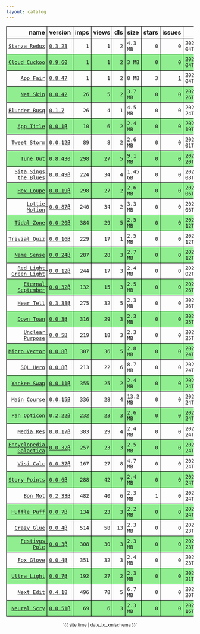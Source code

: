 ```yaml
---
layout: catalog
---
```


<style>
table {
    border-collapse: collapse;
}

td, th {
    border: 1px solid black;
    white-space: nowrap;
}

th, td {
    padding: 5px;
}

tr:nth-child(even) {
    background-color: Lightgreen;
}
</style>

| name | version | imps | views | dls | size | stars | issues | date | category |
| ---: | :------ | ---: | ----: | --: | :--- | -----:| -----: | ---- | :------- |
| [`Stanza Redux`](https://Stanza-Redux.github.io/App/) | [``0.3.23``](https://github.com/Stanza-Redux/App/releases/0.3.23) | `1` | `1` | `2` | `4.3 MB` | `0` | `0` | `2022-06-04T12:26:44Z` | [`reference`](https://github.com/topics/appfair-reference)  |
| [`Cloud Cuckoo`](https://Cloud-Cuckoo.github.io/App/) | [``0.9.60``](https://github.com/Cloud-Cuckoo/App/releases/0.9.60) | `1` | `1` | `2` | `3 MB` | `0` | `0` | `2022-06-04T12:26:43Z` | [`games`](https://github.com/topics/appfair-games)  |
| [`App Fair`](https://App-Fair.github.io/App/) | [``0.8.47``](https://github.com/App-Fair/App/releases/0.8.47) | `1` | `1` | `2` | `8 MB` | `3` | [``1``](https://github.com/App-Fair/App/issues) | `2022-06-04T04:57:54Z` | [`utilities`](https://github.com/topics/appfair-utilities)  |
| [`Net Skip`](https://Net-Skip.github.io/App/) | [``0.0.42``](https://github.com/Net-Skip/App/releases/0.0.42) | `26` | `5` | `2` | `3.7 MB` | `0` | `0` | `2022-05-26T14:16:43Z` | [`productivity`](https://github.com/topics/appfair-productivity)  |
| [`Blunder Busq`](https://Blunder-Busq.github.io/App/) | [``0.1.7``](https://github.com/Blunder-Busq/App/releases/0.1.7) | `26` | `4` | `1` | `4.5 MB` | `0` | `0` | `2022-05-24T14:45:09Z` | [`productivity`](https://github.com/topics/appfair-productivity)  |
| [`App Title`](https://App-Title.github.io/App/) | [``0.0.1β``](https://github.com/App-Title/App/releases/0.0.1) | `10` | `6` | `2` | `2.4 MB` | `0` | `0` | `2022-05-19T21:18:14Z` |  |
| [`Tweet Storm`](https://Tweet-Storm.github.io/App/) | [``0.0.12β``](https://github.com/Tweet-Storm/App/releases/0.0.12) | `89` | `8` | `2` | `2.6 MB` | `0` | `0` | `2022-05-01T12:44:04Z` | [`social-networking`](https://github.com/topics/appfair-social-networking)  |
| [`Tune Out`](https://Tune-Out.github.io/App/) | [``0.8.430``](https://github.com/Tune-Out/App/releases/0.8.430) | `298` | `27` | `5` | `9.1 MB` | `0` | `0` | `2022-04-20T15:15:12Z` | [`music`](https://github.com/topics/appfair-music)  |
| [`Sita Sings the Blues`](https://Sita-Sings-the-Blues.github.io/App/) | [``0.0.49β``](https://github.com/Sita-Sings-the-Blues/App/releases/0.0.49) | `224` | `34` | `4` | `1.45 GB` | `0` | `0` | `2022-04-08T08:53:44Z` | [`video`](https://github.com/topics/appfair-video)  |
| [`Hex Loupe`](https://Hex-Loupe.github.io/App/) | [``0.0.19β``](https://github.com/Hex-Loupe/App/releases/0.0.19) | `298` | `27` | `2` | `2.6 MB` | `0` | `0` | `2022-04-06T16:11:00Z` | [`developer-tools`](https://github.com/topics/appfair-developer-tools)  |
| [`Lottie Motion`](https://Lottie-Motion.github.io/App/) | [``0.0.87β``](https://github.com/Lottie-Motion/App/releases/0.0.87) | `240` | `34` | `2` | `3.3 MB` | `0` | `0` | `2022-04-06T15:01:42Z` | [`developer-tools`](https://github.com/topics/appfair-developer-tools)  |
| [`Tidal Zone`](https://Tidal-Zone.github.io/App/) | [``0.0.20β``](https://github.com/Tidal-Zone/App/releases/0.0.20) | `384` | `29` | `5` | `2.5 MB` | `0` | `0` | `2022-02-12T16:07:15Z` | [`weather`](https://github.com/topics/appfair-weather)  |
| [`Trivial Quiz`](https://Trivial-Quiz.github.io/App/) | [``0.0.16β``](https://github.com/Trivial-Quiz/App/releases/0.0.16) | `229` | `17` | `1` | `2.5 MB` | `0` | `0` | `2022-02-12T16:07:11Z` | [`games`](https://github.com/topics/appfair-games)  |
| [`Name Sense`](https://Name-Sense.github.io/App/) | [``0.0.24β``](https://github.com/Name-Sense/App/releases/0.0.24) | `287` | `28` | `3` | `2.7 MB` | `0` | `0` | `2022-02-12T14:56:58Z` | [`education`](https://github.com/topics/appfair-education)  |
| [`Red Light Green Light`](https://Red-Light-Green-Light.github.io/App/) | [``0.0.12β``](https://github.com/Red-Light-Green-Light/App/releases/0.0.12) | `244` | `17` | `3` | `2.4 MB` | `0` | `0` | `2022-02-02T02:04:48Z` | [`developer-tools`](https://github.com/topics/appfair-developer-tools)  |
| [`Eternal September`](https://Eternal-September.github.io/App/) | [``0.0.32β``](https://github.com/Eternal-September/App/releases/0.0.32) | `132` | `15` | `3` | `2.5 MB` | `0` | `0` | `2022-01-26T22:20:37Z` | [`education`](https://github.com/topics/appfair-education)  |
| [`Hear Tell`](https://Hear-Tell.github.io/App/) | [``0.3.38β``](https://github.com/Hear-Tell/App/releases/0.3.38) | `275` | `32` | `5` | `2.3 MB` | `0` | `0` | `2022-01-26T22:12:32Z` | [`healthcare-fitness`](https://github.com/topics/appfair-healthcare-fitness)  |
| [`Down Town`](https://Down-Town.github.io/App/) | [``0.0.3β``](https://github.com/Down-Town/App/releases/0.0.3) | `316` | `29` | `3` | `2.3 MB` | `0` | `0` | `2022-01-25T00:49:11Z` | [`travel`](https://github.com/topics/appfair-travel)  |
| [`Unclear Purpose`](https://Unclear-Purpose.github.io/App/) | [``0.0.5β``](https://github.com/Unclear-Purpose/App/releases/0.0.5) | `219` | `18` | `3` | `2.3 MB` | `0` | `0` | `2022-01-25T00:48:27Z` | [`finance`](https://github.com/topics/appfair-finance)  |
| [`Micro Vector`](https://Micro-Vector.github.io/App/) | [``0.0.8β``](https://github.com/Micro-Vector/App/releases/0.0.8) | `307` | `36` | `5` | `2.8 MB` | `0` | `0` | `2022-01-24T23:35:02Z` | [`graphics-design`](https://github.com/topics/appfair-graphics-design)  |
| [`SQL Hero`](https://SQL-Hero.github.io/App/) | [``0.0.8β``](https://github.com/SQL-Hero/App/releases/0.0.8) | `213` | `22` | `6` | `8.7 MB` | `0` | `0` | `2022-01-24T23:34:42Z` | [`developer-tools`](https://github.com/topics/appfair-developer-tools)  |
| [`Yankee Swap`](https://Yankee-Swap.github.io/App/) | [``0.0.11β``](https://github.com/Yankee-Swap/App/releases/0.0.11) | `355` | `25` | `2` | `2.4 MB` | `0` | `0` | `2022-01-24T14:24:10Z` | [`social-networking`](https://github.com/topics/appfair-social-networking)  |
| [`Main Course`](https://Main-Course.github.io/App/) | [``0.0.15β``](https://github.com/Main-Course/App/releases/0.0.15) | `336` | `28` | `4` | `13.2 MB` | `0` | `0` | `2022-01-24T14:09:10Z` | [`education`](https://github.com/topics/appfair-education)  |
| [`Pan Opticon`](https://Pan-Opticon.github.io/App/) | [``0.2.22β``](https://github.com/Pan-Opticon/App/releases/0.2.22) | `232` | `23` | `3` | `2.6 MB` | `0` | `0` | `2022-01-24T11:51:13Z` | [`sports`](https://github.com/topics/appfair-sports)  |
| [`Media Res`](https://Media-Res.github.io/App/) | [``0.0.17β``](https://github.com/Media-Res/App/releases/0.0.17) | `383` | `29` | `4` | `2.4 MB` | `0` | `0` | `2022-01-24T04:09:17Z` | [`lifestyle`](https://github.com/topics/appfair-lifestyle)  |
| [`Encyclopedia Galactica`](https://Encyclopedia-Galactica.github.io/App/) | [``0.0.32β``](https://github.com/Encyclopedia-Galactica/App/releases/0.0.32) | `257` | `23` | `3` | `2.5 MB` | `0` | `0` | `2022-01-24T02:35:43Z` | [`reference`](https://github.com/topics/appfair-reference)  |
| [`Visi Calc`](https://Visi-Calc.github.io/App/) | [``0.0.37β``](https://github.com/Visi-Calc/App/releases/0.0.37) | `167` | `27` | `8` | `4.7 MB` | `0` | `0` | `2022-01-24T01:59:51Z` | [`business`](https://github.com/topics/appfair-business)  |
| [`Story Points`](https://Story-Points.github.io/App/) | [``0.0.6β``](https://github.com/Story-Points/App/releases/0.0.6) | `288` | `42` | `7` | `2.4 MB` | `0` | `0` | `2022-01-24T01:59:22Z` | [`developer-tools`](https://github.com/topics/appfair-developer-tools)  |
| [`Bon Mot`](https://Bon-Mot.github.io/App/) | [``0.2.33β``](https://github.com/Bon-Mot/App/releases/0.2.33) | `482` | `40` | `6` | `2.3 MB` | `1` | `0` | `2022-01-24T01:55:01Z` | [`reference`](https://github.com/topics/appfair-reference)  |
| [`Huffle Puff`](https://Huffle-Puff.github.io/App/) | [``0.0.7β``](https://github.com/Huffle-Puff/App/releases/0.0.7) | `134` | `23` | `3` | `2.2 MB` | `0` | `0` | `2022-01-24T01:54:53Z` | [`entertainment`](https://github.com/topics/appfair-entertainment)  |
| [`Crazy Glue`](https://Crazy-Glue.github.io/App/) | [``0.0.4β``](https://github.com/Crazy-Glue/App/releases/0.0.4) | `514` | `58` | `13` | `2.3 MB` | `0` | `0` | `2022-01-23T23:13:56Z` | [`graphics-design`](https://github.com/topics/appfair-graphics-design)  |
| [`Festivus Pole`](https://Festivus-Pole.github.io/App/) | [``0.0.3β``](https://github.com/Festivus-Pole/App/releases/0.0.3) | `308` | `30` | `3` | `2.3 MB` | `0` | `0` | `2022-01-23T23:13:54Z` | [`entertainment`](https://github.com/topics/appfair-entertainment)  |
| [`Fox Glove`](https://Fox-Glove.github.io/App/) | [``0.0.4β``](https://github.com/Fox-Glove/App/releases/0.0.4) | `351` | `32` | `3` | `2.4 MB` | `0` | `0` | `2022-01-23T23:13:52Z` | [`utilities`](https://github.com/topics/appfair-utilities)  |
| [`Ultra Light`](https://Ultra-Light.github.io/App/) | [``0.0.7β``](https://github.com/Ultra-Light/App/releases/0.0.7) | `192` | `27` | `2` | `2.3 MB` | `0` | `0` | `2022-01-21T14:04:24Z` | [`news`](https://github.com/topics/appfair-news)  |
| [`Next Edit`](https://Next-Edit.github.io/App/) | [``0.4.18``](https://github.com/Next-Edit/App/releases/0.4.18) | `496` | `78` | `5` | `6.7 MB` | `0` | `0` | `2022-01-20T03:44:49Z` | [`productivity`](https://github.com/topics/appfair-productivity)  |
| [`Neural Scry`](https://Neural-Scry.github.io/App/) | [``0.0.51β``](https://github.com/Neural-Scry/App/releases/0.0.51) | `69` | `6` | `3` | `2.3 MB` | `0` | `0` | `2022-01-16T15:48:12Z` | [`medical`](https://github.com/topics/appfair-medical)  |

<center><small>`{{ site.time | date_to_xmlschema }}`</small></center>
